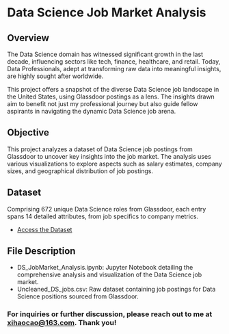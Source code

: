 # **Data Science Job Market Analysis**

## **Overview**
The Data Science domain has witnessed significant growth in the last decade, influencing sectors like tech, finance, healthcare, and retail. Today, Data Professionals, adept at transforming raw data into meaningful insights, are highly sought after worldwide.

This project offers a snapshot of the diverse Data Science job landscape in the United States, using Glassdoor postings as a lens. The insights drawn aim to benefit not just my professional journey but also guide fellow aspirants in navigating the dynamic Data Science job arena.


## **Objective**
This project analyzes a dataset of Data Science job postings from Glassdoor to uncover key insights into the job market. The analysis uses various visualizations to explore aspects such as salary estimates, company sizes, and geographical distribution of job postings.


## **Dataset**
Comprising 672 unique Data Science roles from Glassdoor, each entry spans 14 detailed attributes, from job specifics to company metrics.

- [Access the Dataset](https://www.kaggle.com/datasets/rashikrahmanpritom/data-science-job-posting-on-glassdoor)

## **File Description**
- DS_JobMarket_Analysis.ipynb: Jupyter Notebook detailing the comprehensive analysis and visualization of the Data Science job market.
- Uncleaned_DS_jobs.csv: Raw dataset containing job postings for Data Science positions sourced from Glassdoor.

### For inquiries or further discussion, please reach out to me at [xihaocao@163.com](mailto:xihaocao@163.com). Thank you!

